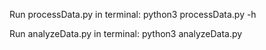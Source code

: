 Run processData.py in terminal: python3 processData.py -h

Run analyzeData.py in terminal: python3 analyzeData.py
